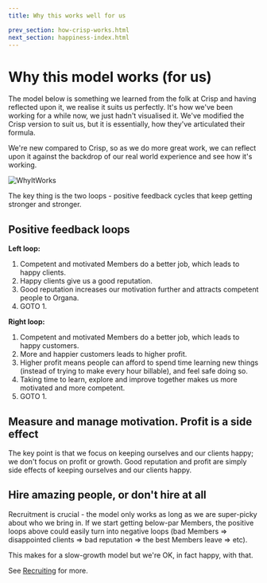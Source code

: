 ```yaml
---
title: Why this works well for us

prev_section: how-crisp-works.html
next_section: happiness-index.html
---
```


Why this model works (for us)
=============================

The model below is something we learned from the folk at Crisp and having reflected upon it, we realise it suits us perfectly. It's how we've been working for a while now, we just hadn't visualised it. We've modified the Crisp version to suit us, but it is essentially, how they've articulated their formula. 

We're new compared to Crisp, so as we do more great work, we can reflect upon it against the backdrop of our real world experience and see how it's working. 

![WhyItWorks](../assets/theproductspace-whyitworks.png "WhyItWorks")

The key thing is the two loops - positive feedback cycles that keep getting stronger and stronger.

Positive feedback loops
-----------------------

**Left loop:**

1. Competent and motivated Members do a better job, which leads to happy clients.
2. Happy clients give us a good reputation.
3. Good reputation increases our motivation further and attracts competent people to Organa.
4. GOTO 1.

**Right loop:**

1. Competent and motivated Members do a better job, which leads to happy customers.
2. More and happier customers leads to higher profit.
3. Higher profit means people can afford to spend time learning new things (instead of trying to make every hour billable), and feel safe doing so.
4. Taking time to learn, explore and improve together makes us more motivated and more competent.
5. GOTO 1.

Measure and manage motivation. Profit is a side effect
------------------------------------------------------------

The key point is that we focus on keeping ourselves and our clients happy; we don't focus on profit or growth. Good reputation and profit are simply side effects of keeping ourselves and our clients happy.

Hire amazing people, or don't hire at all
-----------------------------------------

Recruitment is crucial - the model only works as long as we are super-picky about who we bring in. If we start getting below-par Members, the positive loops above could easily turn into negative loops (bad Members =&gt; disappointed clients =&gt; bad reputation =&gt; the best Members leave =&gt; etc).

This makes for a slow-growth model but we're OK, in fact happy, with that. 

See [Recruiting](recruiting-and-onboarding.html) for more.

